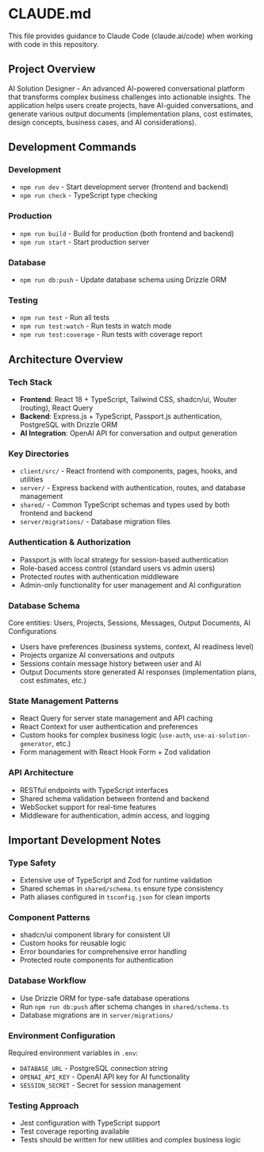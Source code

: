 # CLAUDE.md

This file provides guidance to Claude Code (claude.ai/code) when working with code in this repository.

## Project Overview

AI Solution Designer - An advanced AI-powered conversational platform that transforms complex business challenges into actionable insights. The application helps users create projects, have AI-guided conversations, and generate various output documents (implementation plans, cost estimates, design concepts, business cases, and AI considerations).

## Development Commands

### Development
- `npm run dev` - Start development server (frontend and backend)
- `npm run check` - TypeScript type checking

### Production
- `npm run build` - Build for production (both frontend and backend)
- `npm run start` - Start production server

### Database
- `npm run db:push` - Update database schema using Drizzle ORM

### Testing
- `npm run test` - Run all tests
- `npm run test:watch` - Run tests in watch mode
- `npm run test:coverage` - Run tests with coverage report

## Architecture Overview

### Tech Stack
- **Frontend**: React 18 + TypeScript, Tailwind CSS, shadcn/ui, Wouter (routing), React Query
- **Backend**: Express.js + TypeScript, Passport.js authentication, PostgreSQL with Drizzle ORM
- **AI Integration**: OpenAI API for conversation and output generation

### Key Directories
- `client/src/` - React frontend with components, pages, hooks, and utilities
- `server/` - Express backend with authentication, routes, and database management
- `shared/` - Common TypeScript schemas and types used by both frontend and backend
- `server/migrations/` - Database migration files

### Authentication & Authorization
- Passport.js with local strategy for session-based authentication
- Role-based access control (standard users vs admin users)
- Protected routes with authentication middleware
- Admin-only functionality for user management and AI configuration

### Database Schema
Core entities: Users, Projects, Sessions, Messages, Output Documents, AI Configurations
- Users have preferences (business systems, context, AI readiness level)
- Projects organize AI conversations and outputs
- Sessions contain message history between user and AI
- Output Documents store generated AI responses (implementation plans, cost estimates, etc.)

### State Management Patterns
- React Query for server state management and API caching
- React Context for user authentication and preferences
- Custom hooks for complex business logic (`use-auth`, `use-ai-solution-generator`, etc.)
- Form management with React Hook Form + Zod validation

### API Architecture
- RESTful endpoints with TypeScript interfaces
- Shared schema validation between frontend and backend
- WebSocket support for real-time features
- Middleware for authentication, admin access, and logging

## Important Development Notes

### Type Safety
- Extensive use of TypeScript and Zod for runtime validation
- Shared schemas in `shared/schema.ts` ensure type consistency
- Path aliases configured in `tsconfig.json` for clean imports

### Component Patterns
- shadcn/ui component library for consistent UI
- Custom hooks for reusable logic
- Error boundaries for comprehensive error handling
- Protected route components for authentication

### Database Workflow
- Use Drizzle ORM for type-safe database operations
- Run `npm run db:push` after schema changes in `shared/schema.ts`
- Database migrations are in `server/migrations/`

### Environment Configuration
Required environment variables in `.env`:
- `DATABASE_URL` - PostgreSQL connection string
- `OPENAI_API_KEY` - OpenAI API key for AI functionality
- `SESSION_SECRET` - Secret for session management

### Testing Approach
- Jest configuration with TypeScript support
- Test coverage reporting available
- Tests should be written for new utilities and complex business logic